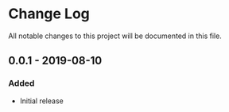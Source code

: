 # Change Log
All notable changes to this project will be documented in this file.

## 0.0.1 - 2019-08-10
### Added
- Initial release
